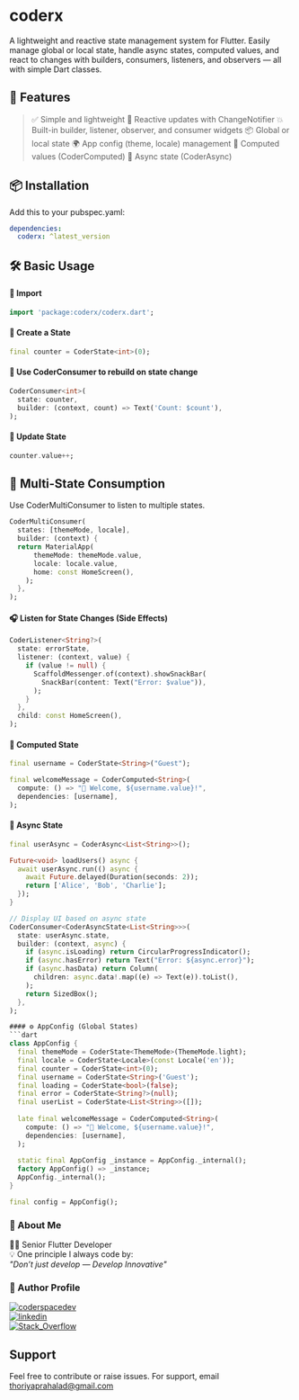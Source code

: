 # coderx

A lightweight and reactive state management system for Flutter.
Easily manage global or local state, handle async states, computed values, and react to changes with builders, consumers, listeners, and observers — all with simple Dart classes.

## 🚀 Features
> ✅ Simple and lightweight
> 🔄 Reactive updates with ChangeNotifier
> 💥 Built-in builder, listener, observer, and consumer widgets
> 📦 Global or local state
> 🌍 App config (theme, locale) management
> 🧮 Computed values (CoderComputed)
> 🔁 Async state (CoderAsync)

## 📦 Installation
Add this to your pubspec.yaml:
```yaml
dependencies:
  coderx: ^latest_version
```

## 🛠️ Basic Usage
#### 🔹 Import
```dart
import 'package:coderx/coderx.dart';
```

#### 🔹 Create a State
```dart
final counter = CoderState<int>(0);
```

#### 🔹 Use CoderConsumer to rebuild on state change
```dart
CoderConsumer<int>(
  state: counter,
  builder: (context, count) => Text('Count: $count'),
);
```

#### 🔹 Update State
```dart
counter.value++;
```

## 🧱 Multi-State Consumption
Use CoderMultiConsumer to listen to multiple states.
```dart
CoderMultiConsumer(
  states: [themeMode, locale],
  builder: (context) {
  return MaterialApp(
      themeMode: themeMode.value,
      locale: locale.value,
      home: const HomeScreen(),
    );
  },
);
```

#### 🎧 Listen for State Changes (Side Effects)
```dart
CoderListener<String?>(
  state: errorState,
  listener: (context, value) {
    if (value != null) {
      ScaffoldMessenger.of(context).showSnackBar(
        SnackBar(content: Text("Error: $value")),
      );
    }
  },
  child: const HomeScreen(),
);
```

#### 🧮 Computed State
```dart
final username = CoderState<String>("Guest");

final welcomeMessage = CoderComputed<String>(
  compute: () => "👋 Welcome, ${username.value}!",
  dependencies: [username],
);
```

#### 🔄 Async State
```dart
final userAsync = CoderAsync<List<String>>();

Future<void> loadUsers() async {
  await userAsync.run(() async {
    await Future.delayed(Duration(seconds: 2));
    return ['Alice', 'Bob', 'Charlie'];
  });
}

// Display UI based on async state
CoderConsumer<CoderAsyncState<List<String>>>(
  state: userAsync.state,
  builder: (context, async) {
    if (async.isLoading) return CircularProgressIndicator();
    if (async.hasError) return Text("Error: ${async.error}");
    if (async.hasData) return Column(
      children: async.data!.map((e) => Text(e)).toList(),
    );
    return SizedBox();
  },
);

#### ⚙️ AppConfig (Global States)
```dart
class AppConfig {
  final themeMode = CoderState<ThemeMode>(ThemeMode.light);
  final locale = CoderState<Locale>(const Locale('en'));
  final counter = CoderState<int>(0);
  final username = CoderState<String>('Guest');
  final loading = CoderState<bool>(false);
  final error = CoderState<String?>(null);
  final userList = CoderState<List<String>>([]);
  
  late final welcomeMessage = CoderComputed<String>(
    compute: () => "👋 Welcome, ${username.value}!",
    dependencies: [username],
  );
  
  static final AppConfig _instance = AppConfig._internal();
  factory AppConfig() => _instance;
  AppConfig._internal();
}

final config = AppConfig();
```

### 🚀 About Me

👨‍💻 Senior Flutter Developer <br />
💡 One principle I always code by: <br />
*"Don’t just develop — Develop Innovative"*

### 📝 Author Profile

[![coderspacedev](https://img.shields.io/badge/GitHub-100000?style=for-the-badge&logo=github&logoColor=white)](https://github.com/coderspacedev) <br />
[![linkedin](https://img.shields.io/badge/linkedin-0A66C2?style=for-the-badge&logo=linkedin&logoColor=white)](https://www.linkedin.com/in/thoriya-prahalad-1b6a82137) <br />
[![Stack_Overflow](https://img.shields.io/badge/Stack_Overflow-FE7A16?style=for-the-badge&logo=stack-overflow&logoColor=white)](https://stackoverflow.com/users/9917404/thoriya-prahalad)

## Support
Feel free to contribute or raise issues.
For support, email thoriyaprahalad@gmail.com
